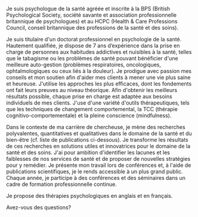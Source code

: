 Je suis psychologue de la santé agréée et inscrite à la BPS (British Psychological Society, société savante et association professionnelle britannique de psychologues) et au HCPC (Health & Care Professions Council, conseil britannique des professions de la santé et des soins).


Je suis titulaire d'un doctorat professionnel en psychologie de la santé. Hautement qualifiée, je dispose de 7 ans d’expérience dans la prise en charge de personnes aux habitudes addictives et nuisibles à la santé, telles que le tabagisme ou les problèmes de santé pouvant bénéficier d'une meilleure auto-gestion (problèmes respiratoires, oncologiques, ophtalmologiques ou ceux liés à la douleur). Je prodigue avec passion mes conseils et mon soutien afin d'aider mes clients à mener une vie plus saine et heureuse. J'utilise les approches les plus efficaces, dont les fondements ont fait leurs preuves au niveau théorique. Afin d'obtenir les meilleurs résultats possible, chaque prise en charge est adaptée aux besoins individuels de mes clients. J'use d'une variété d'outils thérapeutiques, tels que les techniques de changement comportemental, la TCC (thérapie cognitivo-comportementale) et la pleine conscience (mindfulness).


Dans le contexte de ma carrière de chercheuse, je mène des recherches polyvalentes, quantitatives et qualitatives dans le domaine de la santé et du bien-être (cf. liste de publications ci-dessous). Je transforme les résultats de ces recherches en solutions utiles et innovatrices pour le domaine de la santé et des soins. J'ai pour ambition d'identifier les lacunes et les faiblesses de nos services de santé et de proposer de nouvelles stratégies pour y remédier. Je présente mon travail lors de conférences et, à l'aide de publications scientifiques, je le rends accessible à un plus grand public. Chaque année, je participe à des conférences et des séminaires dans un cadre de formation professionnelle continue. 


Je propose des thérapies psychologiques en anglais et en français.


Avez-vous des questions?

